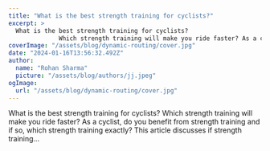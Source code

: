 ```yaml
---
title: "What is the best strength training for cyclists?"
excerpt: >
  What is the best strength training for cyclists?
              Which strength training will make you ride faster? As a cyclist, do you benefit from strength training and if so, which strength training e
coverImage: "/assets/blog/dynamic-routing/cover.jpg"
date: "2024-01-16T13:56:32.492Z"
author:
  name: "Rohan Sharma"
  picture: "/assets/blog/authors/jj.jpeg"
ogImage:
  url: "/assets/blog/dynamic-routing/cover.jpg"
---
```


What is the best strength training for cyclists?
            Which strength training will make you ride faster? As a cyclist, do you benefit from strength training and if so, which strength training exactly? This article discusses if strength training…